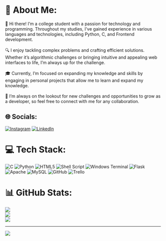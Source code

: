 # 💫 About Me:
👋 Hi there! I’m a college student with a passion for technology and programming. Throughout my studies, I've gained experience in various languages and technologies, including Python, C, and Frontend development.<br><br>🔍 I enjoy tackling complex problems and crafting efficient solutions. Whether it’s algorithmic challenges or bringing intuitive and appealing web interfaces to life, I’m always up for the challenge.<br><br>🎓 Currently, I’m focused on expanding my knowledge and skills by engaging in personal projects that allow me to learn and expand my knowledge.<br><br>🚀 I’m always on the lookout for new challenges and opportunities to grow as a developer, so feel free to connect with me for any collaboration.


## 🌐 Socials:
[![Instagram](https://img.shields.io/badge/Instagram-%23E4405F.svg?logo=Instagram&logoColor=white)](https://instagram.com/nachoadelardi) [![LinkedIn](https://img.shields.io/badge/LinkedIn-%230077B5.svg?logo=linkedin&logoColor=white)](https://linkedin.com/in/jose-ignacio-adelardi) 

# 💻 Tech Stack:
![C](https://img.shields.io/badge/c-%2300599C.svg?style=for-the-badge&logo=c&logoColor=white) ![Python](https://img.shields.io/badge/python-3670A0?style=for-the-badge&logo=python&logoColor=ffdd54) ![HTML5](https://img.shields.io/badge/html5-%23E34F26.svg?style=for-the-badge&logo=html5&logoColor=white) ![Shell Script](https://img.shields.io/badge/shell_script-%23121011.svg?style=for-the-badge&logo=gnu-bash&logoColor=white) ![Windows Terminal](https://img.shields.io/badge/Windows%20Terminal-%234D4D4D.svg?style=for-the-badge&logo=windows-terminal&logoColor=white) ![Flask](https://img.shields.io/badge/flask-%23000.svg?style=for-the-badge&logo=flask&logoColor=white) ![Apache](https://img.shields.io/badge/apache-%23D42029.svg?style=for-the-badge&logo=apache&logoColor=white) ![MySQL](https://img.shields.io/badge/mysql-4479A1.svg?style=for-the-badge&logo=mysql&logoColor=white) ![GitHub](https://img.shields.io/badge/github-%23121011.svg?style=for-the-badge&logo=github&logoColor=white) ![Trello](https://img.shields.io/badge/Trello-%23026AA7.svg?style=for-the-badge&logo=Trello&logoColor=white)
# 📊 GitHub Stats:
![](https://github-readme-stats.vercel.app/api?username=IgnacioAdelardi12&theme=dark&hide_border=false&include_all_commits=false&count_private=false)<br/>
![](https://github-readme-streak-stats.herokuapp.com/?user=IgnacioAdelardi12&theme=dark&hide_border=false)<br/>
![](https://github-readme-stats.vercel.app/api/top-langs/?username=IgnacioAdelardi12&theme=dark&hide_border=false&include_all_commits=false&count_private=false&layout=compact)

---
[![](https://visitcount.itsvg.in/api?id=IgnacioAdelardi12&icon=0&color=0)](https://visitcount.itsvg.in)

<!-- Proudly created with GPRM ( https://gprm.itsvg.in ) -->
